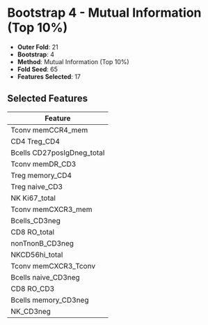 # Bootstrap 4 - Mutual Information (Top 10%)

- **Outer Fold**: 21
- **Bootstrap**: 4
- **Method**: Mutual Information (Top 10%)
- **Fold Seed**: 65
- **Features Selected**: 17

## Selected Features

| Feature |
|---------|
| Tconv memCCR4_mem |
| CD4 Treg_CD4 |
| Bcells CD27posIgDneg_total |
| Tconv memDR_CD3 |
| Treg memory_CD4 |
| Treg naive_CD3 |
| NK Ki67_total |
| Tconv memCXCR3_mem |
| Bcells_CD3neg |
| CD8 RO_total |
| nonTnonB_CD3neg |
| NKCD56hi_total |
| Tconv memCXCR3_Tconv |
| Bcells naive_CD3neg |
| CD8 RO_CD3 |
| Bcells memory_CD3neg |
| NK_CD3neg |
